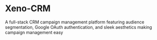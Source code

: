 # Xeno-CRM
A full-stack CRM campaign management platform featuring audience segmentation, Google OAuth authentication, and sleek aesthetics making campaign management easy

